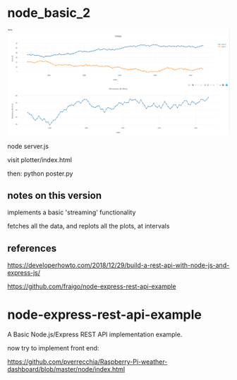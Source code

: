 
# node_basic_2

<img src="./example.png">

node server.js

visit plotter/index.html

then: python poster.py


## notes on this version

implements a basic 'streaming' functionality

fetches all the data, and replots all the plots, at intervals

## references
 
https://developerhowto.com/2018/12/29/build-a-rest-api-with-node-js-and-express-js/

https://github.com/fraigo/node-express-rest-api-example

# node-express-rest-api-example

A Basic Node.js/Express REST API implementation example.


now try to implement front end:

https://github.com/pverrecchia/Raspberry-Pi-weather-dashboard/blob/master/node/index.html
